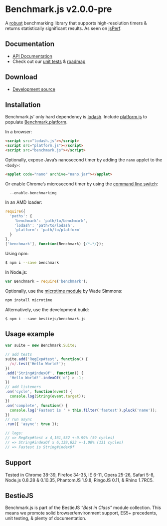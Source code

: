 # Benchmark.js v2.0.0-pre

A [robust](http://calendar.perfplanet.com/2010/bulletproof-javascript-benchmarks/ "Bulletproof JavaScript benchmarks") benchmarking library that supports high-resolution timers & returns statistically significant results. As seen on [jsPerf](http://jsperf.com/).

## Documentation

* [API Documentation](http://benchmarkjs.com/docs)
* Check out our [unit tests](http://benchmarkjs.com/tests) & [roadmap](https://github.com/bestiejs/benchmark.js/wiki/Roadmap)

## Download

 * [Development source](https://raw.github.com/bestiejs/benchmark.js/v1.0.0/benchmark.js)

## Installation

Benchmark.js’ only hard dependency is [lodash](https://lodash.com/).
Include [platform.js](http://mths.be/platform) to populate [Benchmark.platform](http://benchmarkjs.com/docs#platform).

In a browser:

```html
<script src="lodash.js"></script>
<script src="platform.js"></script>
<script src="benchmark.js"></script>
```

Optionally, expose Java’s nanosecond timer by adding the `nano` applet to the `<body>`:

```html
<applet code="nano" archive="nano.jar"></applet>
```

Or enable Chrome’s microsecond timer by using the [command line switch](http://peter.sh/experiments/chromium-command-line-switches/#enable-benchmarking):

```
  --enable-benchmarking
```

In an AMD loader:

```js
require({
  'paths': {
    'benchmark': 'path/to/benchmark',
    'lodash': 'path/to/lodash',
    'platform': 'path/to/platform'
  }
},
['benchmark'], function(Benchmark) {/*…*/});
```

Using npm:

```bash
$ npm i --save benchmark
```

In Node.js:

```js
var Benchmark = require('benchmark');
```

Optionally, use the [microtime module](https://github.com/wadey/node-microtime) by Wade Simmons:

```bash
npm install microtime
```

Alternatively, use the development build:

```
$ npm i --save bestiejs/benchmark.js
```

## Usage example

```js
var suite = new Benchmark.Suite;

// add tests
suite.add('RegExp#test', function() {
  /o/.test('Hello World!');
})
.add('String#indexOf', function() {
  'Hello World!'.indexOf('o') > -1;
})
// add listeners
.on('cycle', function(event) {
  console.log(String(event.target));
})
.on('complete', function() {
  console.log('Fastest is ' + this.filter('fastest').pluck('name'));
})
// run async
.run({ 'async': true });

// logs:
// => RegExp#test x 4,161,532 +-0.99% (59 cycles)
// => String#indexOf x 6,139,623 +-1.00% (131 cycles)
// => Fastest is String#indexOf
```

## Support

Tested in Chrome 38-39, Firefox 34-35, IE 6-11, Opera 25-26, Safari 5-8, Node.js 0.8.28 & 0.10.35, PhantomJS 1.9.8, RingoJS 0.11, & Rhino 1.7RC5.

## BestieJS

Benchmark.js is part of the BestieJS *“Best in Class”* module collection. This means we promote solid browser/environment support, ES5+ precedents, unit testing, & plenty of documentation.
